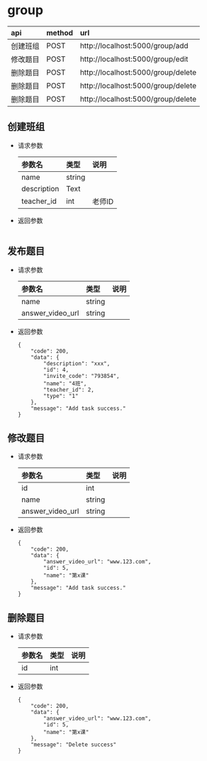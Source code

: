 # group

| api | method| url |
| :-----| :---- | :---- |
| 创建班组 | POST | http://localhost:5000/group/add
| 修改题目 | POST | http://localhost:5000/group/edit
| 删除题目 | POST | http://localhost:5000/group/delete
| 删除题目 | POST | http://localhost:5000/group/delete
| 删除题目 | POST | http://localhost:5000/group/delete


## 创建班组
- 请求参数
    
    | 参数名 | 类型| 说明 |
    | :-----| :---- | :---- |
    | name | string | 
    | description | Text |
    | teacher_id| int | 老师ID
    
- 返回参数
    ``` 
    ```
 
## 发布题目
- 请求参数
    
    | 参数名 | 类型| 说明 |
    | :-----| :---- | :---- |
    | name | string | 
    | answer_video_url | string | 

- 返回参数
    ```
    {
        "code": 200,
        "data": {
            "description": "xxx",
            "id": 4,
            "invite_code": "793854",
            "name": "4班",
            "teacher_id": 2,
            "type": "1"
        },
        "message": "Add task success."
    }
    ```


## 修改题目
- 请求参数
    
    | 参数名 | 类型| 说明 |
    | :-----| :---- | :---- |
    | id | int | 
    | name | string | 
    | answer_video_url | string | 

- 返回参数

    ```
    {
        "code": 200,
        "data": {
            "answer_video_url": "www.123.com",
            "id": 5,
            "name": "第x课"
        },
        "message": "Add task success."
    }
    ```
  
## 删除题目
- 请求参数
    
    | 参数名 | 类型| 说明 |
    | :-----| :---- | :---- |
    | id | int | 

- 返回参数

    ```
    {
        "code": 200,
        "data": {
            "answer_video_url": "www.123.com",
            "id": 5,
            "name": "第x课"
        },
        "message": "Delete success"
    }
    ```
